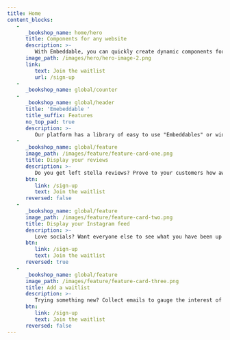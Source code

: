 ```yaml
---
title: Home
content_blocks:
   -
      _bookshop_name: home/hero
      title: Components for any website
      description: >-
         With Embeddable, you can quickly create dynamic components for your website or theme.
      image_path: /images/hero/hero-image-2.png
      link:
         text: Join the waitlist
         url: /sign-up
   -
      _bookshop_name: global/counter
   -
      _bookshop_name: global/header
      title: 'Emebeddable '
      title_suffix: Features
      no_top_pad: true
      description: >-
         Our platform has a library of easy to use "Embeddables" or widgets which let you add special features to your website with out needing to know how to code.
   -
      _bookshop_name: global/feature
      image_path: /images/feature/feature-card-one.png
      title: Display your reviews
      description: >-
         Do you get left stella reviews? Prove to your customers how awesome you really are. Display reviews from your faviouret review platforms such as trustpilot, g2 & google.
      btn:
         link: /sign-up
         text: Join the waitlist
      reversed: false
   -
      _bookshop_name: global/feature
      image_path: /images/feature/feature-card-two.png
      title: Display your Instagram feed
      description: >-
         Love socials? Want everyone else to see what you have been up to. Add a socials feed to your website displaying you most recent clips, images or posts.
      btn:
         link: /sign-up
         text: Join the waitlist
      reversed: true
   -
      _bookshop_name: global/feature
      image_path: /images/feature/feature-card-three.png
      title: Add a waitlist
      description: >-
         Trying something new? Collect emails to gauge the interest of your audience. Send them an email using your faviouret email tool once your ready to click go on you next big thing.
      btn:
         link: /sign-up
         text: Join the waitlist
      reversed: false
---
```

